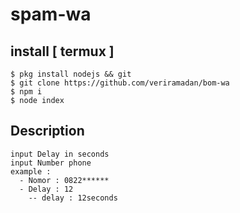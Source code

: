 # spam-wa

## install [ termux ]

```
$ pkg install nodejs && git
$ git clone https://github.com/veriramadan/bom-wa
$ npm i
$ node index
```

## Description
```
input Delay in seconds
input Number phone
example : 
  - Nomor : 0822******
  - Delay : 12
    -- delay : 12seconds
```
